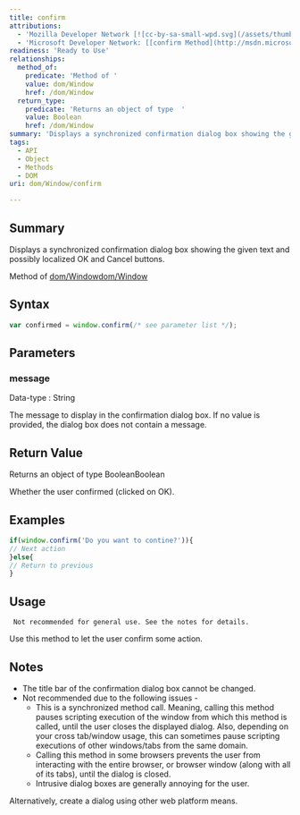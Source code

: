 ```yaml
---
title: confirm
attributions:
  - 'Mozilla Developer Network [![cc-by-sa-small-wpd.svg](/assets/thumb/8/8c/cc-by-sa-small-wpd.svg/120px-cc-by-sa-small-wpd.svg.png)](http://creativecommons.org/licenses/by-sa/3.0/us/): [[confirm](https://developer.mozilla.org/en-US/docs/Web/API/window.confirm) Article]'
  - 'Microsoft Developer Network: [[confirm Method](http://msdn.microsoft.com/en-us/library/ie/ms536376(v=vs.85).aspx) Article]'
readiness: 'Ready to Use'
relationships:
  method_of:
    predicate: 'Method of '
    value: dom/Window
    href: /dom/Window
  return_type:
    predicate: 'Returns an object of type  '
    value: Boolean
    href: /dom/Window
summary: 'Displays a synchronized confirmation dialog box showing the given text and possibly localized OK and Cancel buttons.'
tags:
  - API
  - Object
  - Methods
  - DOM
uri: dom/Window/confirm

---
```

## <span>Summary</span>

Displays a synchronized confirmation dialog box showing the given text and possibly localized OK and Cancel buttons.

Method of [dom/Window](/dom/Window)[dom/Window](/dom/Window)

## <span>Syntax</span>

``` js
var confirmed = window.confirm(/* see parameter list */);
```

## <span>Parameters</span>

### <span>message</span>

 Data-type
:   String

 The message to display in the confirmation dialog box. If no value is provided, the dialog box does not contain a message.

## <span>Return Value</span>

Returns an object of type BooleanBoolean

Whether the user confirmed (clicked on OK).

## <span>Examples</span>

``` js
if(window.confirm('Do you want to contine?')){
// Next action
}else{
// Return to previous
}
```

## <span>Usage</span>

     Not recommended for general use. See the notes for details.

Use this method to let the user confirm some action.

## <span>Notes</span>

-   The title bar of the confirmation dialog box cannot be changed.
-   Not recommended due to the following issues -
    -   This is a synchronized method call. Meaning, calling this method pauses scripting execution of the window from which this method is called, until the user closes the displayed dialog. Also, depending on your cross tab/window usage, this can sometimes pause scripting executions of other windows/tabs from the same domain.
    -   Calling this method in some browsers prevents the user from interacting with the entire browser, or browser window (along with all of its tabs), until the dialog is closed.
    -   Intrusive dialog boxes are generally annoying for the user.

Alternatively, create a dialog using other web platform means.